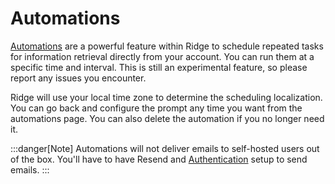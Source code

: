# Automations

[Automations](https://app.ridge.dev/automations) are a powerful feature within Ridge to schedule repeated tasks for information retrieval directly from your account. You can run them at a specific time and interval. This is still an experimental feature, so please report any issues you encounter.

Ridge will use your local time zone to determine the scheduling localization. You can go back and configure the prompt any time you want from the automations page. You can also delete the automation if you no longer need it.

:::danger[Note]
Automations will not deliver emails to self-hosted users out of the box. You'll have to have Resend and [Authentication](/advanced/authentication) setup to send emails.
:::
